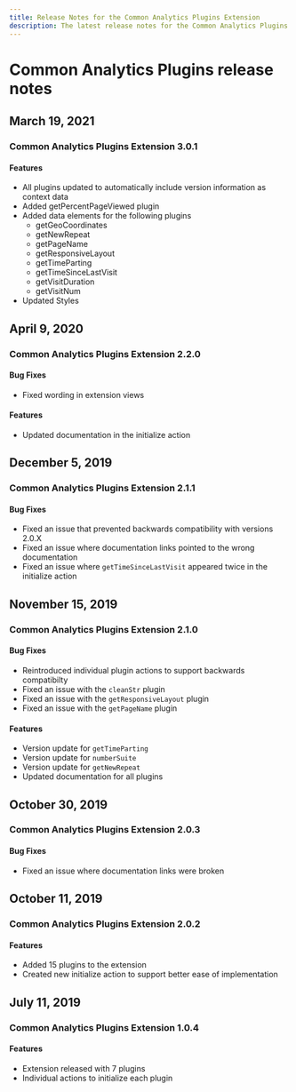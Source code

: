 ```yaml
---
title: Release Notes for the Common Analytics Plugins Extension
description: The latest release notes for the Common Analytics Plugins extension in Adobe Experience Platform Launch.
---
```


# Common Analytics Plugins release notes

## March 19, 2021

### Common Analytics Plugins Extension 3.0.1

#### Features

* All plugins updated to automatically include version information as context data
* Added getPercentPageViewed plugin
* Added data elements for the following plugins
  * getGeoCoordinates
  * getNewRepeat
  * getPageName
  * getResponsiveLayout
  * getTimeParting
  * getTimeSinceLastVisit
  * getVisitDuration
  * getVisitNum
* Updated Styles

## April 9, 2020

### Common Analytics Plugins Extension 2.2.0

#### Bug Fixes

* Fixed wording in extension views

#### Features

* Updated documentation in the initialize action

## December 5, 2019

### Common Analytics Plugins Extension 2.1.1

#### Bug Fixes

* Fixed an issue that prevented backwards compatibility with versions 2.0.X
* Fixed an issue where documentation links pointed to the wrong documentation
* Fixed an issue where `getTimeSinceLastVisit` appeared twice in the initialize action

## November 15, 2019

### Common Analytics Plugins Extension 2.1.0

#### Bug Fixes

* Reintroduced individual plugin actions to support backwards compatibilty
* Fixed an issue with the `cleanStr` plugin
* Fixed an issue with the `getResponsiveLayout` plugin
* Fixed an issue with the `getPageName` plugin

#### Features

* Version update for `getTimeParting`
* Version update for `numberSuite`
* Version update for `getNewRepeat`
* Updated documentation for all plugins

## October 30, 2019

### Common Analytics Plugins Extension 2.0.3

#### Bug Fixes

* Fixed an issue where documentation links were broken

## October 11, 2019

### Common Analytics Plugins Extension 2.0.2

#### Features

* Added 15 plugins to the extension
* Created new initialize action to support better ease of implementation

## July 11, 2019

### Common Analytics Plugins Extension 1.0.4

#### Features

* Extension released with 7 plugins
* Individual actions to initialize each plugin
